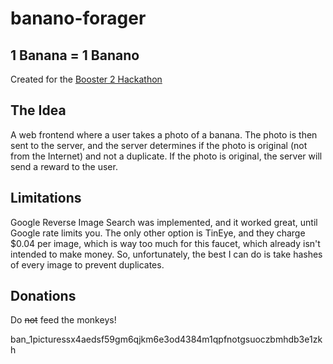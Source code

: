 # banano-forager

## 1 Banana = 1 Banano

Created for the [Booster 2 Hackathon](https://banano.cc/blog/booster2-banano-hackathon)

## The Idea

A web frontend where a user takes a photo of a banana. The photo is then sent to the server, and the server determines if the photo is original (not from the Internet) and not a duplicate. If the photo is original, the server will send a reward to the user.

## Limitations

Google Reverse Image Search was implemented, and it worked great, until Google rate limits you. The only other option is TinEye, and they charge $0.04 per image, which is way too much for this faucet, which already isn't intended to make money. So, unfortunately, the best I can do is take hashes of every image to prevent duplicates.

## Donations

Do ~~not~~ feed the monkeys!

ban_1picturessx4aedsf59gm6qjkm6e3od4384m1qpfnotgsuoczbmhdb3e1zkh
